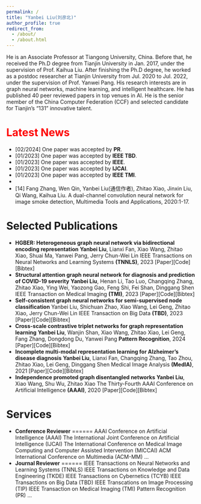 ```yaml
---
permalink: /
title: "Yanbei Liu(刘彦北)"
author_profile: true
redirect_from: 
  - /about/
  - /about.html
---
```


He is an Associate Professor at Tiangong University, China. Before that, he received the Ph.D degree from Tianjin University in Jan. 2017, under the supervision of Prof. Kaihua Liu. After finishing the Ph.D degree, he worked as a postdoc researcher at Tianjin University from Jul. 2020 to Jul. 2022, under the supervision of Prof. Yanwei Pang. His research interests are in graph neural networks, machine learning, and intelligent healthcare. He has published 40 peer reviewed papers in top venues in AI. He is the senior member of the China Computer Federation (CCF) and selected candidate for Tianjin’s “131” innovative talent.

<font color='red'> Latest News </font>
=====
* [02/2024] One paper was accepted by **PR**.
* [01/2023] One paper was accepted by **IEEE TBD**.
* [01/2023] One paper was accepted by **IEEE**. 
* [01/2023] One paper was accepted by **IJCAI**.
* [01/2023] One paper was accepted by **IEEE TMI**.
*
* [14] Fang Zhang, Wen Qin, Yanbei Liu(通信作者), Zhitao Xiao, Jinxin Liu, Qi Wang, Kaihua Liu. A dual-channel convolution neural network for image smoke detection, Multimedia Tools and Applications, 2020:1-17. 

Selected Publications
=====
* **HGBER: Heterogeneous graph neural network via bidirectional encoding representation**
**Yanbei Liu**, Lianxi Fan, Xiao Wang, Zhitao Xiao, Shuai Ma, Yanwei Pang, Jerry Chun-Wei Lin
IEEE Transactions on Neural Networks and Learning Systems **(TNNLS)**, 2023
[Paper][Code][Bibtex]
* **Structural attention graph neural network for diagnosis and prediction of COVID-19 severity**
**Yanbei Liu**, Henan Li, Tao Luo, Changqing Zhang, Zhitao Xiao, Ying Wei, Yaozong Gao, Feng Shi, Fei Shan, Dinggang Shen
IEEE Transaction on Medical Imaging **(TMI)**, 2023
[Paper][Code][Bibtex]
* **Self-consistent graph neural networks for semi-supervised node classification**
Yanbei Liu, Shichuan Zhao, Xiao Wang, Lei Geng, Zhitao Xiao, Jerry Chun-Wei Lin
IEEE Transaction on Big Data **(TBD)**, 2023
[Paper][Code][Bibtex]
* **Cross-scale contrastive triplet networks for graph representation learning**
**Yanbei Liu**, Wanjin Shan, Xiao Wang, Zhitao Xiao, Lei Geng, Fang Zhang, Dongdong Du, Yanwei Pang
**Pattern Recognition**, 2024
[Paper][Code][Bibtex]
* **Incomplete multi-modal representation learning for Alzheimer’s disease diagnosis**
**Yanbei Liu**, Lianxi Fan, Changqing Zhang, Tao Zhou, Zhitao Xiao, Lei Geng, Dinggang Shen
Medical Image Analysis **(MedIA)**, 2021
[Paper][Code][Bibtex]
* **Independence promoted graph disentangled networks**
**Yanbei Liu**, Xiao Wang, Shu Wu, Zhitao Xiao
The Thirty-Fourth AAAI Conference on Artificial Intelligence **(AAAI)**, 2020
[Paper][Code][Bibtex]

Services
=====
* **Conference Reviewer**
======
AAAI Conference on Artificial Intelligence (AAAI)
The International Joint Conference on Artificial Intelligence (IJCAI)
The International Conference on Medical Image Computing and Computer Assisted Intervention (MICCAI)
ACM International Conference on Multimedia (ACM-MM) ...
* **Journal Reviewer**
======
IEEE Transactions on Neural Networks and Learning Systems (TNNLS)
IEEE Transactions on Knowledge and Data Engineering (TKDE)
IEEE Transactions on Cybernetics (TCYB)
IEEE Transactions on Big Data (TBD)
IEEE Transcations on Image Processing (TIP)
IEEE Transaction on Medical Imaging (TMI)
Pattern Recognition (PR) ...
